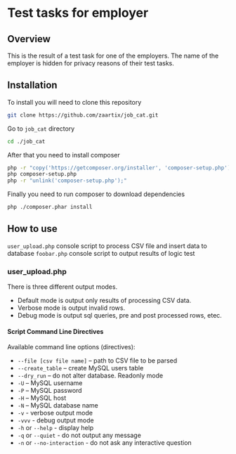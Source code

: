 # Test tasks for employer

## Overview
This is the result of a test task for one of the employers. The name of the employer is hidden for privacy reasons of their test tasks.

## Installation

To install you will need to clone this repository
```bash
git clone https://github.com/zaartix/job_cat.git
```
Go to `job_cat` directory
```bash
cd ./job_cat
```
After that you need to install composer
```bash
php -r "copy('https://getcomposer.org/installer', 'composer-setup.php');"
php composer-setup.php
php -r "unlink('composer-setup.php');"
```
Finally you need to run composer to download dependencies
```bash
php ./composer.phar install
```
## How to use
`user_upload.php` console script to process CSV file and insert data to database
`foobar.php` console script to output results of logic test

### user_upload.php
There is three different output modes. 
- Default mode is output only results of processing CSV data. 
- Verbose mode is output invalid rows. 
- Debug mode is output sql queries, pre and post processed rows, etec.

#### Script Command Line Directives

Available command line options (directives):
- `--file [csv file name]` – path to CSV file to be parsed
- `--create_table` – create MySQL users table
- `--dry_run` – do not alter database. Readonly mode
- `-U` – MySQL username
- `-P` – MySQL password
- `-H` – MySQL host
- `-N` – MySQL database name
- `-v` - verbose output mode
- `-vvv` - debug output mode
- `-h` or `--help` - display help
- `-q` or `--quiet` - do not output any message
- `-n` or `--no-interaction` - do not ask any interactive question

